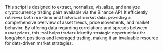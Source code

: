 This script is designed to extract, normalize, visualize, and analyze cryptocurrency trading pairs available via the Binance API. It efficiently retrieves both real-time and historical market data, providing a comprehensive overview of asset trends, price movements, and market behavior. By offering data regarding correlations and spreads between asset prices, this tool helps traders identify strategic opportunities for long/short positions and leveraged trading, making it an invaluable resource for data-driven market strategies.
